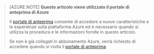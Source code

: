 
> [AZURE.NOTE] **Questo articolo viene utilizzato il portale di anteprima di Azure**
> 
> Il [portale di anteprima](https://portal.azure.com/) consente di accedere a nuove caratteristiche e le esperienze sulla piattaforma Azure ed è necessario quando si utilizza la procedura e le informazioni fornite in questo articolo.
> 
> Se non è già collegati in abbonamento Azure, verrà richiesto di accedere quando si visita il [portale di anteprima](https://portal.azure.com/).


